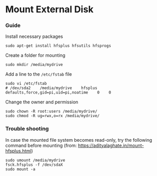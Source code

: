# Mount External Disk

### Guide

Install necessary packages

    sudo apt-get install hfsplus hfsutils hfsprogs

Create a folder for mounting

    sudo mkdir /media/mydrive

Add a line to the <code>/etc/fstab</code> file

    sudo vi /etc/fstab
    # /dev/sda2    /media/mydrive    hfsplus defaults,force,gid=pi,uid=pi,noatime    0    0
    
Change the owner and permission 
    
    sudo chown -R root:users /media/mydrive/
    sudo chmod -R ug=rwx,o=rx /media/mydrive/

### Trouble shooting

In case the mounted file system becomes read-only, try the following command before mounting 
(from: https://adityalaghate.in/mount-hfsplus.html)

    sudo umount /media/mydrive
    fsck.hfsplus -f /dev/sdaX
    sudo mount -a

